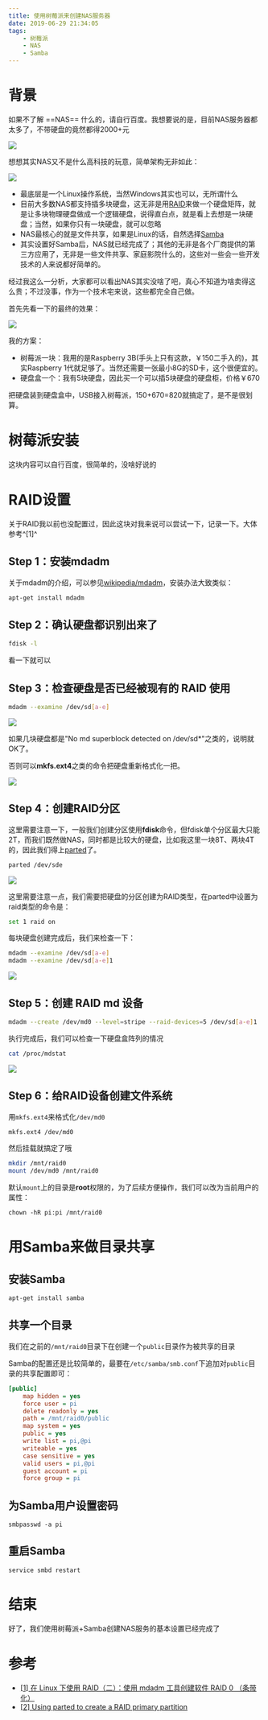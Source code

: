 ```yaml
---
title: 使用树莓派来创建NAS服务器
date: 2019-06-29 21:34:05
tags:
    - 树莓派
    - NAS
    - Samba
---
```


# 背景

如果不了解 ==NAS== 什么的，请自行百度。我想要说的是，目前NAS服务器都太多了，不带硬盘的竟然都得2000+元

![](https://tva1.sinaimg.cn/large/703708dcly1g7vw3esfpoj21gk0n0gqf)

想想其实NAS又不是什么高科技的玩意，简单架构无非如此：

![](https://tva1.sinaimg.cn/large/703708dcly1g7vw3gpofij20zk0u0whf)

- 最底层是一个Linux操作系统，当然Windows其实也可以，无所谓什么
- 目前大多数NAS都支持插多块硬盘，这无非是用[RAID](https://zh.wikipedia.org/wiki/RAID)来做一个硬盘矩阵，就是让多块物理硬盘做成一个逻辑硬盘，说得直白点，就是看上去想是一块硬盘；当然，如果你只有一块硬盘，就可以忽略
- NAS最核心的就是文件共享，如果是Linux的话，自然选择[Samba](https://zh.wikipedia.org/wiki/Samba)
- 其实设置好Samba后，NAS就已经完成了；其他的无非是各个厂商提供的第三方应用了，无非是一些文件共享、家庭影院什么的，这些对一些会一些开发技术的人来说都好简单的。

经过我这么一分析，大家都可以看出NAS其实没啥了吧，真心不知道为啥卖得这么贵；不过没事，作为一个技术宅来说，这些都完全自己做。

首先先看一下的最终的效果：

![](https://tva1.sinaimg.cn/large/703708dcly1g7vw3iqq40j20u00ye0xg)

我的方案：

- 树莓派一块：我用的是Raspberry 3B(手头上只有这款，￥150二手入的)，其实Raspberry 1代就足够了。当然还需要一张最小8G的SD卡，这个很便宜的。
- 硬盘盒一个：我有5块硬盘，因此买一个可以插5块硬盘的硬盘柜，价格￥670

把硬盘装到硬盘盒中，USB接入树莓派，150+670=820就搞定了，是不是很划算。

# 树莓派安装

这块内容可以自行百度，很简单的，没啥好说的

# RAID设置

关于RAID我以前也没配置过，因此这块对我来说可以尝试一下，记录一下。大体参考^[1]^

## Step 1：安装mdadm

关于mdadm的介绍，可以参见[wikipedia/mdadm](https://en.wikipedia.org/wiki/Mdadm)，安装办法大致类似：

````bash
apt-get install mdadm
````

## Step 2：确认硬盘都识别出来了

````bash
fdisk -l
````

看一下就可以

## Step 3：检查硬盘是否已经被现有的 RAID 使用

````bash
mdadm --examine /dev/sd[a-e]
````

![](https://tva1.sinaimg.cn/large/703708dcly1g7vw3l9xqej211q0hcaeg)

如果几块硬盘都是"No md superblock detected on /dev/sd*"之类的，说明就OK了。

否则可以**mkfs.ext4**之类的命令把硬盘重新格式化一把。

![](https://tva1.sinaimg.cn/large/703708dcly1g7vw3nem4wj218e0jwgt6)

## Step 4：创建RAID分区

这里需要注意一下，一般我们创建分区使用**fdisk**命令，但fdisk单个分区最大只能2T，而我们既然做NAS，同时都是比较大的硬盘，比如我这里一块8T、两块4T的，因此我们得上[parted](https://www.gnu.org/software/parted/)了。

````bash
parted /dev/sde
````

![](https://tva1.sinaimg.cn/large/703708dcly1g7vw3pmlh0j21zg0j2gr9)

这里需要注意一点，我们需要把硬盘的分区创建为RAID类型，在parted中设置为raid类型的命令是：

````bash
set 1 raid on
````

每块硬盘创建完成后，我们来检查一下：

````bash
mdadm --examine /dev/sd[a-e]
mdadm --examine /dev/sd[a-e]1
````

![](https://tva1.sinaimg.cn/large/703708dcly1g7vw3ry57nj212e0r410f)

## Step 5：创建 RAID md 设备

````bash
mdadm --create /dev/md0 --level=stripe --raid-devices=5 /dev/sd[a-e]1
````

执行完成后，我们可以检查一下硬盘盒阵列的情况

````bash
cat /proc/mdstat
````

![](https://tva1.sinaimg.cn/large/703708dcly1g7vw3u4r8jj21b20b8djq)

## Step 6：给RAID设备创建文件系统

用`mkfs.ext4`来格式化`/dev/md0`

````bash
mkfs.ext4 /dev/md0
````

然后挂载就搞定了哦

```bash
mkdir /mnt/raid0
mount /dev/md0 /mnt/raid0
```

默认`mount`上的目录是**root**权限的，为了后续方便操作，我们可以改为当前用户的属性：

````shell
chown -hR pi:pi /mnt/raid0
````



# 用Samba来做目录共享

## 安装Samba

````bash
apt-get install samba
````

## 共享一个目录

我们在之前的`/mnt/raid0`目录下在创建一个`public`目录作为被共享的目录

Samba的配置还是比较简单的，最要在`/etc/samba/smb.conf`下追加对`public`目录的共享配置即可：

````ini
[public]
	map hidden = yes
	force user = pi
	delete readonly = yes
	path = /mnt/raid0/public
	map system = yes
	public = yes
	write list = pi,@pi
	writeable = yes
	case sensitive = yes
	valid users = pi,@pi
	guest account = pi
	force group = pi
````

## 为Samba用户设置密码

````shell
smbpasswd -a pi
````

## 重启Samba

````shell
service smbd restart
````

# 结束

好了，我们使用树莓派+Samba创建NAS服务的基本设置已经完成了

# 参考

- [[1] 在 Linux 下使用 RAID（二）：使用 mdadm 工具创建软件 RAID 0 （条带化）](https://linux.cn/article-6087-1.html)
- [[2] Using parted to create a RAID primary partition](https://plone.lucidsolutions.co.nz/linux/io/using-parted-to-create-a-raid-primary-partition)
